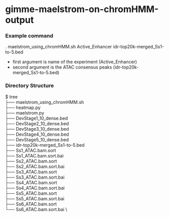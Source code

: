 # gimme-maelstrom-on-chromHMM-output


### Example command
. maelstrom_using_chromHMM.sh Active_Enhancer idr-top20k-merged_Ss1-to-5.bed

- first argument is name of the experiment (Active_Enhancer)
- second argument is the ATAC consensus peaks (idr-top20k-merged_Ss1-to-5.bed)

### Directory Structure

$ tree \
├── maelstrom_using_chromHMM.sh \
├── heatmap.py \
├── maelstrom.py \
├── DevStage1_10_dense.bed \
├── DevStage2_10_dense.bed \
├── DevStage3_10_dense.bed \
├── DevStage4_10_dense.bed \
├── DevStage5_10_dense.bed \
├── idr-top20k-merged_Ss1-to-5.bed \
├── Ss1_ATAC.bam.sort \
├── Ss1_ATAC.bam.sort.bai \
├── Ss2_ATAC.bam.sort  \
├── Ss2_ATAC.bam.sort.bai  \
├── Ss3_ATAC.bam.sort  \
├── Ss3_ATAC.bam.sort.bai  \
├── Ss4_ATAC.bam.sort  \
├── Ss4_ATAC.bam.sort.bai  \
├── Ss5_ATAC.bam.sort  \
├── Ss5_ATAC.bam.sort.bai  \
├── Ss6_ATAC.bam.sort  \
└── Ss6_ATAC.bam.sort.bai  \
